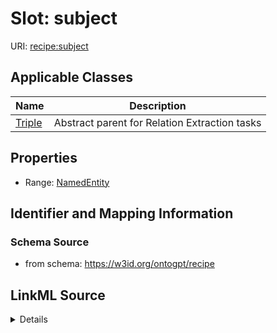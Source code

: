 # Slot: subject

URI: [recipe:subject](http://w3id.org/ontogpt/recipe/subject)



<!-- no inheritance hierarchy -->




## Applicable Classes

| Name | Description |
| --- | --- |
[Triple](Triple.md) | Abstract parent for Relation Extraction tasks






## Properties

* Range: [NamedEntity](NamedEntity.md)







## Identifier and Mapping Information







### Schema Source


* from schema: https://w3id.org/ontogpt/recipe




## LinkML Source

<details>
```yaml
name: subject
from_schema: https://w3id.org/ontogpt/recipe
rank: 1000
alias: subject
owner: Triple
domain_of:
- Triple
range: NamedEntity

```
</details>